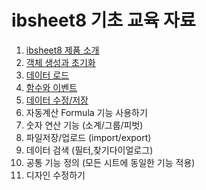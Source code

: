 # ibsheet8 기초 교육 자료
1. [ibsheet8 제품 소개](./1_intro/)
2. [객체 생성과 초기화](./2_initialize/)
3. [데이터 로드](./3_dataLoad/)
4. [함수와 이벤트](./4_function_event)
5. [데이터 수정/저장](./5_save)
6. 자동계산 Formula 기능 사용하기
7. 숫자 연산 기능 (소계/그룹/피벗)
8. 파일저장/업로드 (import/export)
9. 데이터 검색 (필터,찾기다이얼로그)
10. 공통 기능 정의 (모든 시트에 동일한 기능 적용)
11. 디자인 수정하기